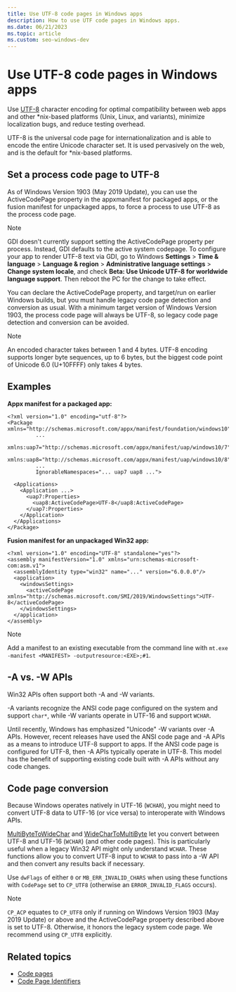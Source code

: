 ```yaml
---
title: Use UTF-8 code pages in Windows apps
description: How to use UTF code pages in Windows apps.
ms.date: 06/21/2023
ms.topic: article
ms.custom: seo-windows-dev
---
```


# Use UTF-8 code pages in Windows apps

Use [UTF-8](http://www.utf-8.com/) character encoding for optimal compatibility between web apps and other \*nix-based platforms (Unix, Linux, and variants), minimize localization bugs, and reduce testing overhead.

UTF-8 is the universal code page for internationalization and is able to encode the entire Unicode character set. It is used pervasively on the web, and is the default for *nix-based platforms.

## Set a process code page to UTF-8

As of Windows Version 1903 (May 2019 Update), you can use the ActiveCodePage property in the appxmanifest for packaged apps, or the fusion manifest for unpackaged apps, to force a process to use UTF-8 as the process code page.

> [!NOTE]
> GDI doesn't currently support setting the ActiveCodePage property per process. Instead, GDI defaults to the active system codepage. To configure your app to render UTF-8 text via GDI, go to Windows **Settings** > **Time \& language** > **Language \& region** > **Administrative language settings** > **Change system locale**, and check **Beta: Use Unicode UTF-8 for worldwide language support**. Then reboot the PC for the change to take effect.

You can declare the ActiveCodePage property, and target/run on earlier Windows builds, but you must handle legacy code page detection and conversion as usual. With a minimum target version of Windows Version 1903, the process code page will always be UTF-8, so legacy code page detection and conversion can be avoided.

> [!NOTE]
> An encoded character takes between 1 and 4 bytes. UTF-8 encoding supports longer byte sequences, up to 6 bytes, but the biggest code point of Unicode 6.0 (U+10FFFF) only takes 4 bytes.

## Examples

**Appx manifest for a packaged app:**

```xaml
<?xml version="1.0" encoding="utf-8"?>
<Package xmlns="http://schemas.microsoft.com/appx/manifest/foundation/windows10"
         ...
         xmlns:uap7="http://schemas.microsoft.com/appx/manifest/uap/windows10/7"
         xmlns:uap8="http://schemas.microsoft.com/appx/manifest/uap/windows10/8"
         ...
         IgnorableNamespaces="... uap7 uap8 ...">

  <Applications>
    <Application ...>
      <uap7:Properties>
        <uap8:ActiveCodePage>UTF-8</uap8:ActiveCodePage>
      </uap7:Properties>
    </Application>
  </Applications>
</Package>
```

**Fusion manifest for an unpackaged Win32 app:**

``` xaml
<?xml version="1.0" encoding="UTF-8" standalone="yes"?>
<assembly manifestVersion="1.0" xmlns="urn:schemas-microsoft-com:asm.v1">
  <assemblyIdentity type="win32" name="..." version="6.0.0.0"/>
  <application>
    <windowsSettings>
      <activeCodePage xmlns="http://schemas.microsoft.com/SMI/2019/WindowsSettings">UTF-8</activeCodePage>
    </windowsSettings>
  </application>
</assembly>
```

> [!NOTE]
> Add a manifest to an existing executable from the command line with `mt.exe -manifest <MANIFEST> -outputresource:<EXE>;#1`.

## -A vs. -W APIs
  
Win32 APIs often support both -A and -W variants.

-A variants recognize the ANSI code page configured on the system and support `char*`, while -W variants operate in UTF-16 and support `WCHAR`.

Until recently, Windows has emphasized "Unicode" -W variants over -A APIs. However, recent releases have used the ANSI code page and -A APIs as a means to introduce UTF-8 support to apps. If the ANSI code page is configured for UTF-8, then -A APIs typically operate in UTF-8. This model has the benefit of supporting existing code built with -A APIs without any code changes.

## Code page conversion

Because Windows operates natively in UTF-16 (`WCHAR`), you might need to convert UTF-8 data to UTF-16 (or vice versa) to interoperate with Windows APIs.

[MultiByteToWideChar](/windows/desktop/api/stringapiset/nf-stringapiset-multibytetowidechar) and [WideCharToMultiByte](/windows/desktop/api/stringapiset/nf-stringapiset-widechartomultibyte) let you convert between UTF-8 and UTF-16 (`WCHAR`) (and other code pages). This is particularly useful when a legacy Win32 API might only understand `WCHAR`. These functions allow you to convert UTF-8 input to `WCHAR` to pass into a -W API and then convert any results back if necessary.

Use `dwFlags` of either `0` or `MB_ERR_INVALID_CHARS` when using these functions with `CodePage` set to `CP_UTF8` (otherwise an `ERROR_INVALID_FLAGS` occurs).

> [!NOTE]
> `CP_ACP` equates to `CP_UTF8` only if running on Windows Version 1903 (May 2019 Update) or above and the ActiveCodePage property described above is set to UTF-8. Otherwise, it honors the legacy system code page. We recommend using `CP_UTF8` explicitly.

## Related topics

- [Code pages](/windows/desktop/Intl/code-pages)
- [Code Page Identifiers](/windows/desktop/Intl/code-page-identifiers)
